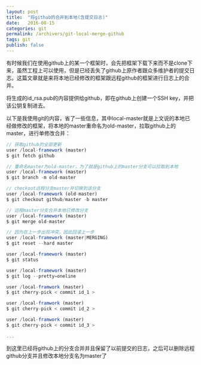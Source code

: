 ```yaml
---
layout: post
title:  "将github的合并到本地(含提交日志)"
date:   2016-08-15
categories: git
permalink: /archivers/git-local-merge-github
tags: git
publish: false
---
```


有时候我们在使用github上的某一个框架时，会先把框架下载下来而不是clone下来，虽然工程上可以使用，但是已经丢失了github上原作者跟众多维护者的提交日志。这篇文章就是来将本地已经修改的框架跟远程github的框架进行日志上的合并。

将生成的id_rsa.pub的内容提供给github，即在github上创建一个SSH key，并把该公钥复制进去。

以下是我使用git的内容，省了一些信息，其中local-master就是上文说的本地已经做修改的框架，将本地的master重命名为old-master，拉取github上的master，进行单修改合并：

```javascript
// 获取github的全部更新
user /local-framework (master)
$ git fetch github

// 重命名master为old-master，为了就是github上的master分支可以拉取到本地
user /local-framework (master)
$ git branch -m old-master

// checkout远程分支master并切换到该分支
user /local-framework (old-master)
$ git checkout github/master -b master

// 远程master分支合并本地已修改分支
user /local-framework (master)
$ git merge old-master

// 因为在上一步出现冲突，因此回滚上一步
user /local-framework (master|MERGING)
$ git reset --hard master

user /local-framework (master)
$ git status

user /local-framework (master)
$ git log --pretty=oneline

user /local-framwork (master)
$ git cherry-pick < commit id_1 >

user /local-framwork (master)
$ git cherry-pick < commit id_2 >

user /local-framwork (master)
$ git cherry-pick < commit id_3 >

...
```

到这里已经将github上的分支合并并且保留了以前提交的日志，之后可以删除远程github分支并且修改本地分支名为master了